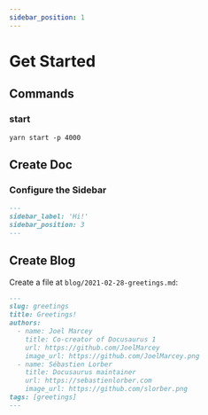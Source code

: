 ```yaml
---
sidebar_position: 1
---
```


# Get Started

## Commands

### start

```
yarn start -p 4000
```

## Create Doc

### Configure the Sidebar


```md title="docs/hello.md" {1-4}
---
sidebar_label: 'Hi!'
sidebar_position: 3
---
```

## Create Blog

Create a file at `blog/2021-02-28-greetings.md`:

```md title="blog/2021-02-28-greetings.md"
---
slug: greetings
title: Greetings!
authors:
  - name: Joel Marcey
    title: Co-creator of Docusaurus 1
    url: https://github.com/JoelMarcey
    image_url: https://github.com/JoelMarcey.png
  - name: Sébastien Lorber
    title: Docusaurus maintainer
    url: https://sebastienlorber.com
    image_url: https://github.com/slorber.png
tags: [greetings]
---